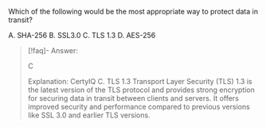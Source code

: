 
Which of the following would be the most appropriate way to protect data in transit? 

A. SHA-256 
B. SSL3.0 
C. TLS 1.3 
D. AES-256

> [!faq]- Answer: 
> 
> C 
> 
> Explanation: CertyIQ C. TLS 1.3 Transport Layer Security (TLS) 1.3 is the latest version of the TLS protocol and provides strong encryption for securing data in transit between clients and servers. It offers improved security and performance compared to previous versions like SSL 3.0 and earlier TLS versions.

